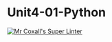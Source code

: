 # Unit4-01-Python
[![Mr Coxall's Super Linter](https://github.com/ICS3U-Programming-LiaD/Unit4-01-Python/workflows/Mr%20Coxall's%20Super%20Linter/badge.svg)](https://github.com/ICS3U-Programming-LiaD/Unit4-01-Python/actions/)
